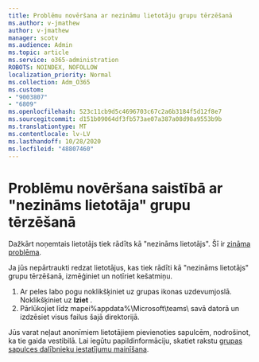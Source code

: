 ```yaml
---
title: Problēmu novēršana ar nezināmu lietotāju grupu tērzēšanā
ms.author: v-jmathew
author: v-jmathew
manager: scotv
ms.audience: Admin
ms.topic: article
ms.service: o365-administration
ROBOTS: NOINDEX, NOFOLLOW
localization_priority: Normal
ms.collection: Adm_O365
ms.custom:
- "9003807"
- "6809"
ms.openlocfilehash: 523c11cb9d5c4696703c67c2a6b3184f5d12f8e7
ms.sourcegitcommit: d151b09064df3fb573ae07a387a08d98a9553b9b
ms.translationtype: MT
ms.contentlocale: lv-LV
ms.lasthandoff: 10/28/2020
ms.locfileid: "48807460"
---
```

# <a name="resolving-issue-with-unknown-user-in-teams-chat"></a>Problēmu novēršana saistībā ar "nezināms lietotāja" grupu tērzēšanā

Dažkārt noņemtais lietotājs tiek rādīts kā "nezināms lietotājs". Šī ir [zināma problēma](https://docs.microsoft.com/microsoftteams/troubleshoot/known-issues/removed-user-appears-as-unknown).

Ja jūs nepārtraukti redzat lietotājus, kas tiek rādīti kā "nezināms lietotājs" grupu tērzēšanā, izmēģiniet un notīriet kešatmiņu.

1.  Ar peles labo pogu noklikšķiniet uz grupas ikonas uzdevumjoslā. Noklikšķiniet uz  **Iziet** .
2.  Pārlūkojiet līdz mapei%appdata%\Microsoft\teams\ savā datorā un izdzēsiet visus failus šajā direktorijā.

Jūs varat neļaut anonīmiem lietotājiem pievienoties sapulcēm, nodrošinot, ka tie gaida vestibilā. Lai iegūtu papildinformāciju, skatiet rakstu [grupas sapulces dalībnieku iestatījumu mainīšana](https://support.microsoft.com/office/change-participant-settings-for-a-teams-meeting-53261366-dbd5-45f9-aae9-a70e6354f88e).

